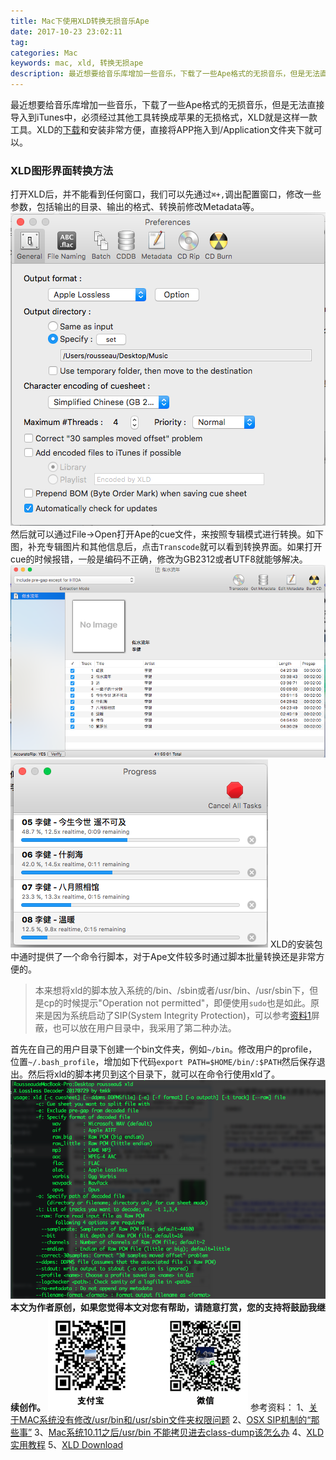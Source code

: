 ```yaml
---
title: Mac下使用XLD转换无损音乐Ape
date: 2017-10-23 23:02:11
tag: 
categories: Mac
keywords: mac, xld, 转换无损ape
description: 最近想要给音乐库增加一些音乐，下载了一些Ape格式的无损音乐，但是无法直接导入到iTunes中，必须经过其他工具转换成苹果的无损格式，XLD就是这样一款工具。
---
```


最近想要给音乐库增加一些音乐，下载了一些Ape格式的无损音乐，但是无法直接导入到iTunes中，必须经过其他工具转换成苹果的无损格式，XLD就是这样一款工具。XLD的[下载](http://tmkk.undo.jp/xld/index_e.html)和安装非常方便，直接将APP拖入到/Application文件夹下就可以。

### XLD图形界面转换方法
打开XLD后，并不能看到任何窗口，我们可以先通过```⌘+,```调出配置窗口，修改一些参数，包括输出的目录、输出的格式、转换前修改Metadata等。
![](20171023-convert-ape-with-xld/1240-20200811071153867.png)
然后就可以通过File->Open打开Ape的cue文件，来按照专辑模式进行转换。如下图，补充专辑图片和其他信息后，点击```Transcode```就可以看到转换界面。如果打开cue的时候报错，一般是编码不正确，修改为GB2312或者UTF8就能够解决。
![](20171023-convert-ape-with-xld/1240-20200811071158417.png)
![](20171023-convert-ape-with-xld/1240-20200811071202699.png)
XLD的安装包中通时提供了一个命令行脚本，对于Ape文件较多时通过脚本批量转换还是非常方便的。

> 本来想将xld的脚本放入系统的/bin、/sbin或者/usr/bin、/usr/sbin下，但是cp的时候提示"Operation not permitted"，即便使用```sudo```也是如此。原来是因为系统启动了SIP(System Integrity Protection)，可以参考[资料1](http://blog.csdn.net/a547720714/article/details/52678643)屏蔽，也可以放在用户目录中，我采用了第二种办法。

首先在自己的用户目录下创建一个bin文件夹，例如```~/bin```。修改用户的profile，位置```~/.bash_profile```，增加如下代码```export PATH=$HOME/bin/:$PATH```然后保存退出。然后将xld的脚本拷贝到这个目录下，就可以在命令行使用xld了。
![](20171023-convert-ape-with-xld/1240-20200811071208036.png)
**本文为作者原创，如果您觉得本文对您有帮助，请随意打赏，您的支持将鼓励我继续创作。**
![](20171023-convert-ape-with-xld/1240-20200811071212712.png)
参考资料：
1、[关于MAC系统没有修改/usr/bin和/usr/sbin文件夹权限问题](http://blog.csdn.net/a547720714/article/details/52678643)
2、[OSX SIP机制的“那些事”](http://www.freebuf.com/articles/system/97411.html)
3、[Mac系统10.11之后/usr/bin 不能拷贝进去class-dump该怎么办](http://blog.csdn.net/cjh965063777/article/details/53196388)
4、[XLD实用教程](http://tieba.baidu.com/p/3015601318)
5、[XLD Download](http://tmkk.undo.jp/xld/index_e.html)